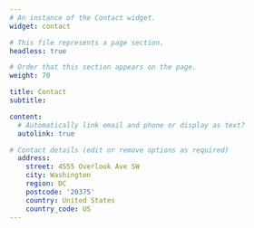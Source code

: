 ```yaml
---
# An instance of the Contact widget.
widget: contact

# This file represents a page section.
headless: true

# Order that this section appears on the page.
weight: 70

title: Contact
subtitle:

content:
  # Automatically link email and phone or display as text?
  autolink: true

# Contact details (edit or remove options as required)
  address:
    street: 4555 Overlook Ave SW 
    city: Washington
    region: DC
    postcode: '20375'
    country: United States
    country_code: US
---
```

